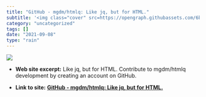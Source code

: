 ```yaml
---
title: "GitHub - mgdm/htmlq: Like jq, but for HTML."
subtitle: '<img class="cover" src=https://opengraph.githubassets.com/6b2a890711584f3a7b3124fd128c9bd704260237ef...'
category: "uncategorized"
tags: []
date: "2021-09-08"
type: "rain"
---
```

<img class="cover" src=https://opengraph.githubassets.com/6b2a890711584f3a7b3124fd128c9bd704260237efc62d5996b542168c8a8d8b/mgdm/htmlq>



* **Web site excerpt:** Like jq, but for HTML. Contribute to mgdm/htmlq development by creating an account on GitHub.

* **Link to site:** **[GitHub - mgdm/htmlq: Like jq, but for HTML.](https://github.com/mgdm/htmlq)**